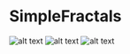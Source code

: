 # SimpleFractals
![alt text](https://raw.pavlovandy.com/username/SimpleFractals/branch/ToShow1.jpg)
![alt text](https://raw.pavlovandy.com/username/SimpleFractals/branch/ToShow2.jpg)
![alt text](https://raw.pavlovandy.com/username/SimpleFractals/branch/ToShow3.jpg)

